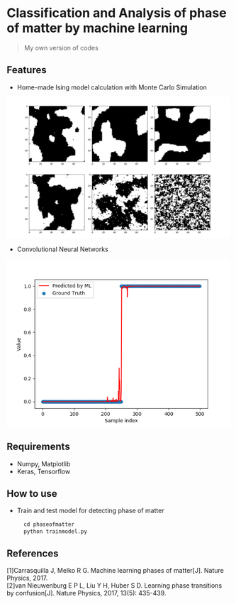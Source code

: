 # Classification and Analysis of phase of matter by machine learning
> My own version of codes

## Features
+ Home-made Ising model calculation with Monte Carlo Simulation

![](./pics/Ising.png)

+ Convolutional Neural Networks

![](./pics/mlising.png)

## Requirements
+ Numpy, Matplotlib
+ Keras, Tensorflow

## How to use
+ Train and test model for detecting phase of matter

        cd phaseofmatter
        python trainmodel.py

## References
[1]Carrasquilla J, Melko R G. Machine learning phases of matter[J]. Nature Physics, 2017.  
[2]van Nieuwenburg E P L, Liu Y H, Huber S D. Learning phase transitions by confusion[J]. Nature Physics, 2017, 13(5): 435-439.